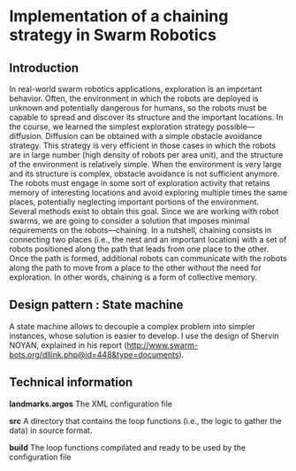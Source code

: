 # Implementation of a chaining strategy in Swarm Robotics

## Introduction

In real-world swarm robotics applications, exploration is an important behavior.
Often, the environment in which the robots are deployed is unknown
and potentially dangerous for humans, so the robots must be capable to
spread and discover its structure and the important locations.
In the course, we learned the simplest exploration strategy possible—
diffusion. Diffusion can be obtained with a simple obstacle avoidance strategy.
This strategy is very efficient in those cases in which the robots are in
large number (high density of robots per area unit), and the structure of the
environment is relatively simple.
When the environment is very large and its structure is complex, obstacle
avoidance is not sufficient anymore. The robots must engage in some sort of
exploration activity that retains memory of interesting locations and avoid
exploring multiple times the same places, potentially neglecting important
portions of the environment.
Several methods exist to obtain this goal. Since we are working with
robot swarms, we are going to consider a solution that imposes minimal
requirements on the robots—chaining.
In a nutshell, chaining consists in connecting two places (i.e., the nest
and an important location) with a set of robots positioned along the path
that leads from one place to the other. Once the path is formed, additional
robots can communicate with the robots along the path to move from a place
to the other without the need for exploration. In other words, chaining is a
form of collective memory.

## Design pattern : State machine

A state machine allows to decouple a complex problem into simpler instances, whose solution is easier to develop. I use the design of Shervin NOYAN, explained in his report (http://www.swarm-bots.org/dllink.php@id=448&type=documents).

## Technical information

**landmarks.argos** The XML configuration file

**src** A directory that contains the loop functions (i.e., the logic to gather the data) in source format.

**build** The loop functions compilated and ready to be used by the configuration file
